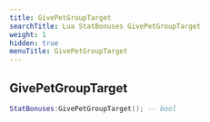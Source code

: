 ```yaml
---
title: GivePetGroupTarget
searchTitle: Lua StatBonuses GivePetGroupTarget
weight: 1
hidden: true
menuTitle: GivePetGroupTarget
---
```

## GivePetGroupTarget
```lua
StatBonuses:GivePetGroupTarget(); -- bool
```